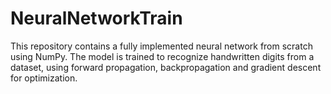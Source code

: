 # NeuralNetworkTrain
This repository contains a fully implemented neural network from scratch using NumPy. The model is trained to recognize handwritten digits from a dataset, using forward propagation, backpropagation and gradient descent for optimization.
